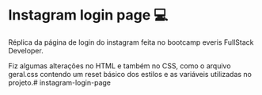 # Instagram login page :computer:



Réplica da página de login do instagram feita no bootcamp everis FullStack Developer.

Fiz algumas alterações no HTML e também no CSS, como o arquivo geral.css contendo um reset básico dos estilos e as variáveis utilizadas no projeto.# instagram-login-page
